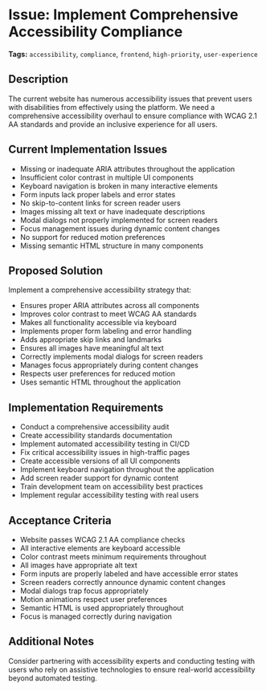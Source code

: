 # Issue: Implement Comprehensive Accessibility Compliance

**Tags:** `accessibility`, `compliance`, `frontend`, `high-priority`, `user-experience`

## Description

The current website has numerous accessibility issues that prevent users with disabilities from effectively using the platform. We need a comprehensive accessibility overhaul to ensure compliance with WCAG 2.1 AA standards and provide an inclusive experience for all users.

## Current Implementation Issues

- Missing or inadequate ARIA attributes throughout the application
- Insufficient color contrast in multiple UI components
- Keyboard navigation is broken in many interactive elements
- Form inputs lack proper labels and error states
- No skip-to-content links for screen reader users
- Images missing alt text or have inadequate descriptions
- Modal dialogs not properly implemented for screen readers
- Focus management issues during dynamic content changes
- No support for reduced motion preferences
- Missing semantic HTML structure in many components

## Proposed Solution

Implement a comprehensive accessibility strategy that:
- Ensures proper ARIA attributes across all components
- Improves color contrast to meet WCAG AA standards
- Makes all functionality accessible via keyboard
- Implements proper form labeling and error handling
- Adds appropriate skip links and landmarks
- Ensures all images have meaningful alt text
- Correctly implements modal dialogs for screen readers
- Manages focus appropriately during content changes
- Respects user preferences for reduced motion
- Uses semantic HTML throughout the application

## Implementation Requirements

- Conduct a comprehensive accessibility audit
- Create accessibility standards documentation
- Implement automated accessibility testing in CI/CD
- Fix critical accessibility issues in high-traffic pages
- Create accessible versions of all UI components
- Implement keyboard navigation throughout the application
- Add screen reader support for dynamic content
- Train development team on accessibility best practices
- Implement regular accessibility testing with real users

## Acceptance Criteria

- Website passes WCAG 2.1 AA compliance checks
- All interactive elements are keyboard accessible
- Color contrast meets minimum requirements throughout
- All images have appropriate alt text
- Form inputs are properly labeled and have accessible error states
- Screen readers correctly announce dynamic content changes
- Modal dialogs trap focus appropriately
- Motion animations respect user preferences
- Semantic HTML is used appropriately throughout
- Focus is managed correctly during navigation

## Additional Notes

Consider partnering with accessibility experts and conducting testing with users who rely on assistive technologies to ensure real-world accessibility beyond automated testing. 